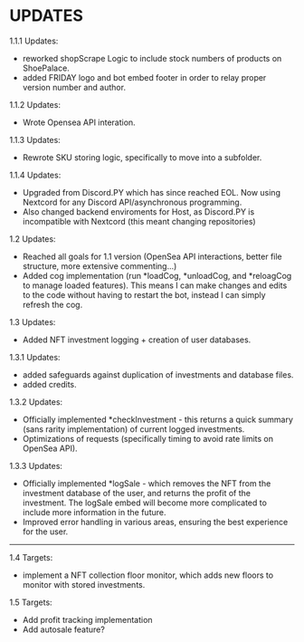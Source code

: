 # UPDATES


1.1.1 Updates:
  - reworked shopScrape Logic to include stock numbers of products on ShoePalace.
  - added FRIDAY logo and bot embed footer in order to relay proper version number and author.

1.1.2 Updates:
  - Wrote Opensea API interation.

1.1.3 Updates:
  - Rewrote SKU storing logic, specifically to move into a subfolder.

1.1.4 Updates:
  - Upgraded from Discord.PY which has since reached EOL. Now using Nextcord for any Discord API/asynchronous programming.
  - Also changed backend enviroments for Host, as Discord.PY is incompatible with Nextcord (this meant changing repositories)

1.2 Updates:
  - Reached all goals for 1.1 version (OpenSea API interactions, better file structure, more extensive commenting...)
  - Added cog implementation (run *loadCog, *unloadCog, and *reloagCog to manage loaded features). This means I can make changes and edits to the code without having to restart the bot, instead I can simply refresh the cog.

1.3 Updates:
  - Added NFT investment logging + creation of user databases.

1.3.1 Updates:
  - added safeguards against duplication of investments and database files.
  - added credits.

1.3.2 Updates:
  - Officially implemented *checkInvestment - this returns a quick summary (sans rarity implementation) of current logged investments.
  - Optimizations of requests (specifically timing to avoid rate limits on OpenSea API).

1.3.3 Updates:
  - Officially implemented *logSale - which removes the NFT from the investment database of the user, and returns the profit of the investment. The logSale embed will become more complicated to include more information in the future.
  - Improved error handling in various areas, ensuring the best experience for the user.

---------
1.4 Targets:
  - implement a NFT collection floor monitor, which adds new floors to monitor with stored investments.

1.5 Targets:
  - Add profit tracking implementation
  - Add autosale feature?